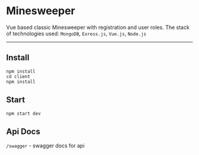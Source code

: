 # Minesweeper

Vue based classic Minesweeper with registration and user roles. The stack of technologies used: `MongoDB`, `Exress.js`, `Vue.js`, `Node.js`

---

## Install

```
npm install
cd client
npm install
```

## Start
```
npm start dev
```
## Api Docs
`/swagger` - swagger docs for api
